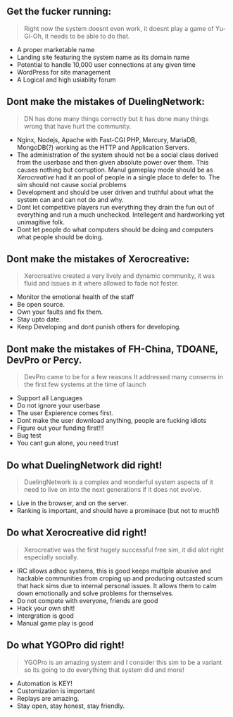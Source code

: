 Get the fucker running:
--
> Right now the system doesnt even work, it doesnt play a game of Yu-Gi-Oh, it needs to be able to do that.
* A proper marketable name
* Landing site featuring the system name as its domain name
* Potential to handle 10,000 user connections at any given time
* WordPress for site management
* A Logical and high usiablity forum

Dont make the mistakes of DuelingNetwork:
--
> DN has done many things correctly but it has done many things wrong that have hurt the community. 
* Nginx, Nodejs, Apache with Fast-CGI PHP, Mercury, MariaDB, MongoDB(?) working as the HTTP and Application Servers.
* The administration of the system should not be a social class derived from the userbase and then given absolute power over them. This causes nothing but corruption. Manul gameplay mode should be as _Xerocreative_ had it an pool of people in a single place to defer to. The sim should not cause social problems
* Development and should be user driven and truthful about what the system can and can not do and why.
* Dont let competitive players run everything they drain the fun out of everything and run a much unchecked. Intellegent and hardworking yet unimagitive folk.
* Dont let people do what computers should be doing and computers what people should be doing.

Dont make the mistakes of Xerocreative:
--
> Xerocreative created a very lively and dynamic community, it was fluid and issues in it where allowed to fade not fester.
* Monitor the emotional health of the staff
* Be open source.
* Own your faults and fix them.
* Stay upto date.
* Keep Developing and dont punish others for developing.

Dont make the mistakes of FH-China, TDOANE, DevPro or Percy.
--
> DevPro came to be for a few reasons It addressed many conserns in the first few systems at the time of launch
* Support all Languages
* Do not ignore your userbase
* The user Expierence comes first.
* Dont make the user download anything, people are fucking idiots
* Figure out your funding first!!!
* Bug test
* You cant gun alone, you need trust

Do what DuelingNetwork did right!
--
> DuelingNetwork is a complex and wonderful system aspects of it need to live on into the next generations if it does not evolve.
* Live in the browser, and on the server.
* Ranking is important, and should have a prominace (but not to much!)

Do what Xerocreative did right!
--
> Xerocreative was the first hugely successful free sim, it did alot right especially socially.
* IRC allows adhoc systems, this is good keeps multiple abusive and hackable communities from croping up and producing outcasted scum that hack sims due to internal personal issues. It allows them to calm down emotionally and solve problems for themselves.
* Do not compete with everyone, friends are good
* Hack your own shit!
* Intergration is good
* Manual game play is good

Do what YGOPro did right!
--
> YGOPro is an amazing system and I consider this sim to be a variant so its going to do everything that system did and more!
* Automation is KEY!
* Customization is important
* Replays are amazing.
* Stay open, stay honest, stay friendly.
